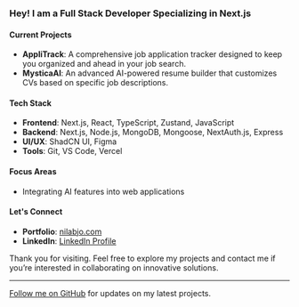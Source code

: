 

### Hey! I am a Full Stack Developer Specializing in Next.js

#### Current Projects

- **AppliTrack**: A comprehensive job application tracker designed to keep you organized and ahead in your job search.
- **MysticaAI**: An advanced AI-powered resume builder that customizes CVs based on specific job descriptions.

#### Tech Stack

- **Frontend**: Next.js, React, TypeScript, Zustand, JavaScript
- **Backend**: Next.js, Node.js, MongoDB, Mongoose, NextAuth.js, Express
- **UI/UX**: ShadCN UI, Figma
- **Tools**: Git, VS Code, Vercel

#### Focus Areas

- Integrating AI features into web applications

#### Let's Connect

- **Portfolio**: [nilabjo.com](https://nilabjo.com)
- **LinkedIn**: [LinkedIn Profile](https://linkedin.com/in/nilabjodey)

Thank you for visiting. Feel free to explore my projects and contact me if you’re interested in collaborating on innovative solutions.

---

[Follow me on GitHub](https://github.com/cyberserk7) for updates on my latest projects.


<!---
cyberserk7/cyberserk7 is a ✨ special ✨ repository because its `README.md` (this file) appears on your GitHub profile.
You can click the Preview link to take a look at your changes.
--->
